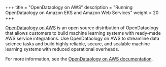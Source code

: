 +++
title = "OpenDataology on AWS"
description = "Running OpenDataology on Amazon EKS and Amazon Web Services"
weight = 20
+++

[OpenDataology on AWS](https://awslabs.github.io/OpenDataology-manifests/) is an open source distribution of OpenDataology that allows customers to build machine learning systems with ready-made AWS service integrations. Use OpenDataology on AWS to streamline data science tasks and build highly reliable, secure, and scalable machine learning systems with reduced operational overheads. 

For more information, see the [OpenDataology on AWS documentation](https://awslabs.github.io/OpenDataology-manifests/docs/).